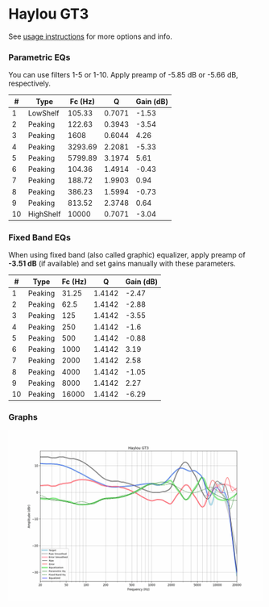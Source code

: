 # Haylou GT3
See [usage instructions](https://github.com/jaakkopasanen/AutoEq#usage) for more options and info.

### Parametric EQs
You can use filters 1-5 or 1-10. Apply preamp of -5.85 dB or -5.66 dB, respectively.

|   # | Type      |   Fc (Hz) |      Q |   Gain (dB) |
|-----|-----------|-----------|--------|-------------|
|   1 | LowShelf  |    105.33 | 0.7071 |       -1.53 |
|   2 | Peaking   |    122.63 | 0.3943 |       -3.54 |
|   3 | Peaking   |   1608    | 0.6044 |        4.26 |
|   4 | Peaking   |   3293.69 | 2.2081 |       -5.33 |
|   5 | Peaking   |   5799.89 | 3.1974 |        5.61 |
|   6 | Peaking   |    104.36 | 1.4914 |       -0.43 |
|   7 | Peaking   |    188.72 | 1.9903 |        0.94 |
|   8 | Peaking   |    386.23 | 1.5994 |       -0.73 |
|   9 | Peaking   |    813.52 | 2.3748 |        0.64 |
|  10 | HighShelf |  10000    | 0.7071 |       -3.04 |

### Fixed Band EQs
When using fixed band (also called graphic) equalizer, apply preamp of **-3.51 dB** (if available) and set gains manually with these parameters.

|   # | Type    |   Fc (Hz) |      Q |   Gain (dB) |
|-----|---------|-----------|--------|-------------|
|   1 | Peaking |     31.25 | 1.4142 |       -2.47 |
|   2 | Peaking |     62.5  | 1.4142 |       -2.88 |
|   3 | Peaking |    125    | 1.4142 |       -3.55 |
|   4 | Peaking |    250    | 1.4142 |       -1.6  |
|   5 | Peaking |    500    | 1.4142 |       -0.88 |
|   6 | Peaking |   1000    | 1.4142 |        3.19 |
|   7 | Peaking |   2000    | 1.4142 |        2.58 |
|   8 | Peaking |   4000    | 1.4142 |       -1.05 |
|   9 | Peaking |   8000    | 1.4142 |        2.27 |
|  10 | Peaking |  16000    | 1.4142 |       -6.29 |

### Graphs
![](./Haylou%20GT3.png)
